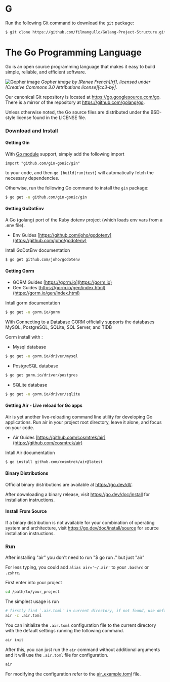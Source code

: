 ﻿# G

Run the following Git command to download the `git` package:

```sh
$ git clone https://github.com/filmangullo/Golang-Project-Structure.git MyProjectGolang
```

# The Go Programming Language

Go is an open source programming language that makes it easy to build simple,
reliable, and efficient software.

![Gopher image](https://golang.org/doc/gopher/fiveyears.jpg)
_Gopher image by [Renee French][rf], licensed under [Creative Commons 3.0 Attributions license][cc3-by]._

Our canonical Git repository is located at https://go.googlesource.com/go.
There is a mirror of the repository at https://github.com/golang/go.

Unless otherwise noted, the Go source files are distributed under the
BSD-style license found in the LICENSE file.

### Download and Install

#### Getting Gin

With [Go module](https://github.com/golang/go/wiki/Modules) support, simply add the following import

```
import "github.com/gin-gonic/gin"
```

to your code, and then `go [build|run|test]` will automatically fetch the necessary dependencies.

Otherwise, run the following Go command to install the `gin` package:

```sh
$ go get -u github.com/gin-gonic/gin
```

#### Getting GoDotEnv

A Go (golang) port of the Ruby dotenv project (which loads env vars from a .env file).

- Env Guides [https://github.com/joho/godotenv](https://github.com/joho/godotenv)

Intall GoDotEnv documentation

```sh
$ go get github.com/joho/godotenv
```

#### Getting Gorm

- GORM Guides [https://gorm.io](https://gorm.io)
- Gen Guides [https://gorm.io/gen/index.html](https://gorm.io/gen/index.html)

Intall gorm documentation

```sh
$ go get -u gorm.io/gorm
```

With [Connecting to a Database](https://gorm.io/docs/connecting_to_the_database.html) GORM officially supports the databases MySQL, PostgreSQL, SQLite, SQL Server, and TiDB

Gorm install with :

- Mysql database

```sh
$ go get -u gorm.io/driver/mysql
```

- PostgreSQL database

```sh
$ go get gorm.io/driver/postgres
```

- SQLite database

```sh
$ go get -u gorm.io/driver/sqlite
```

#### Getting Air - Live reload for Go apps

Air is yet another live-reloading command line utility for developing Go applications. Run air in your project root directory, leave it alone, and focus on your code.

- Air Guides [https://github.com/cosmtrek/air](https://github.com/cosmtrek/air)

Intall Air documentation

```sh
$ go install github.com/cosmtrek/air@latest
```

#### Binary Distributions

Official binary distributions are available at https://go.dev/dl/.

After downloading a binary release, visit https://go.dev/doc/install
for installation instructions.

#### Install From Source

If a binary distribution is not available for your combination of
operating system and architecture, visit
https://go.dev/doc/install/source
for source installation instructions.

### Run

After installing "air" you don't need to run "$ go run ." but just "air"

For less typing, you could add `alias air='~/.air'` to your `.bashrc` or `.zshrc`.

First enter into your project

```bash
cd /path/to/your_project
```

The simplest usage is run

```bash
# firstly find `.air.toml` in current directory, if not found, use defaults
air -c .air.toml
```

You can initialize the `.air.toml` configuration file to the current directory with the default settings running the following command.

```bash
air init
```

After this, you can just run the `air` command without additional arguments and it will use the `.air.toml` file for configuration.

```bash
air
```

For modifying the configuration refer to the [air_example.toml](air_example.toml) file.
